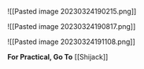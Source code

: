 ![[Pasted image 20230324190215.png]]


![[Pasted image 20230324190817.png]]


![[Pasted image 20230324191108.png]]



**For Practical, Go To** [[Shijack]]